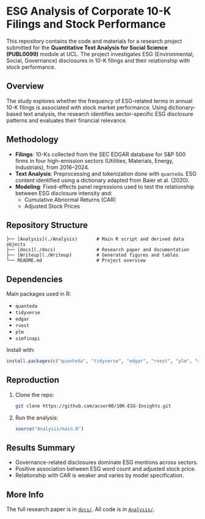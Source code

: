 # ESG Analysis of Corporate 10-K Filings and Stock Performance

This repository contains the code and materials for a research project submitted for the **Quantitative Text Analysis for Social Science (PUBL0099)** module at UCL. The project investigates ESG (Environmental, Social, Governance) disclosures in 10-K filings and their relationship with stock performance.

## Overview

The study explores whether the frequency of ESG-related terms in annual 10-K filings is associated with stock market performance. Using dictionary-based text analysis, the research identifies sector-specific ESG disclosure patterns and evaluates their financial relevance.

## Methodology

- **Filings**: 10-Ks collected from the SEC EDGAR database for S&P 500 firms in four high-emission sectors (Utilities, Materials, Energy, Industrials), from 2016–2024.
- **Text Analysis**: Preprocessing and tokenization done with `quanteda`. ESG content identified using a dictionary adapted from Baier et al. (2020).
- **Modeling**: Fixed-effects panel regressions used to test the relationship between ESG disclosure intensity and:
  - Cumulative Abnormal Returns (CAR)
  - Adjusted Stock Prices

## Repository Structure

```
├── [Analysis](./Analysis)       # Main R script and derived data objects
├── [docs](./docs)               # Research paper and documentation
├── [Writeup](./Writeup)         # Generated figures and tables
└── README.md                    # Project overview
```

## Dependencies

Main packages used in R:

- `quanteda`
- `tidyverse`
- `edgar`
- `rvest`
- `plm`
- `simfinapi`

Install with:

```r
install.packages(c("quanteda", "tidyverse", "edgar", "rvest", "plm", "simfinapi"))
```

## Reproduction

1. Clone the repo:
   ```bash
   git clone https://github.com/acser00/10K-ESG-Insights.git
   ```

2. Run the analysis:
   ```r
   source("Analysis/main.R")
   ```

## Results Summary

- Governance-related disclosures dominate ESG mentions across sectors.
- Positive association between ESG word count and adjusted stock price.
- Relationship with CAR is weaker and varies by model specification.

## More Info

The full research paper is in [`docs/`](./docs/). All code is in [`Analysis/`](./Analysis/).
